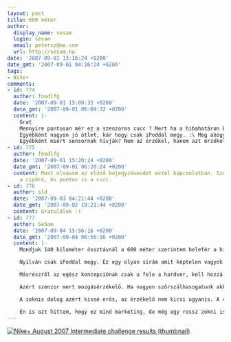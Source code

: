 ```yaml
---
layout: post
title: 600 méter
author:
  display_name: sesam
  login: sesam
  email: petersz@me.com
  url: http://sesam.hu
date: '2007-09-01 13:16:24 +0200'
date_gmt: '2007-09-01 04:16:24 +0200'
tags:
- Nike+
comments:
- id: 774
  author: foodlfg
  date: '2007-09-01 15:09:32 +0200'
  date_gmt: '2007-09-01 06:09:32 +0200'
  content: |-
    Grat
    Mennyire pontosan mér ez a szenzoros cucc ? Mert ha a hibahatáron belül van, akkor.. :D
    Egyébként nagyon jó ötlet, kár hogy csak iPoddal megy. :\ Meg ahogy néztem speckó cipő sem árt hozzá. Vagy lehet a zokniba is tenni a szenzort ? :D
    Egyébként miért sensornak hívják? Nem az érzékel, hanem azt érzékeli a Receiver, nem ? Vagy gyorsulást mér, azért hívják annak ?
- id: 775
  author: foodlfg
  date: '2007-09-01 15:20:24 +0200'
  date_gmt: '2007-09-01 06:20:24 +0200'
  content: Most olvasom az előző bejegyzéseidet ezzel kapcsolatban. Szóval lehet hackelni
    a cipőre, és pontos is a cucc.
- id: 776
  author: sld
  date: '2007-09-03 04:21:44 +0200'
  date_gmt: '2007-09-02 19:21:44 +0200'
  content: Gratulálok :)
- id: 777
  author: SeSam
  date: '2007-09-04 15:56:16 +0200'
  date_gmt: '2007-09-04 06:56:16 +0200'
  content: |-
    Mondjuk 140 kilométer össztávnál a 600 méter szerintem belefér a hibahatárba, de nem ez a lényeg.

    Nyilván csak iPoddal megy. Ez egy olyan sirám amit képtelen vagyok megérteni. Az Apple-nek mi érdeke lenne piacra dobni egy olyan kütyüt ami nem csak a saját mp3 lejátszójával működik. Ez úgy néz ki hogy az iPod adja el a Nike+-t nem pedig fordítva.

    Másrészről az egész koncepciónak csak a fele a hardver, kell hozzá az iPod szoftver is.

    Azért szenzor mert mozgásérzékelő. Ha nagyon szőrszálhasogatunk akkor a cipőben egy érzékelő és egy adó van az iPod-hoz pedig egy vevő csatlakozik.

    A zoknis dolog azért kissé erős, az érzékelő nem kicsi ugyanis. A cipőben direkt van egy mélyedés neki. Amúgy - legalábbis itt - a "speckó" cipő nem drágább, mint egy teljesen általános más Nike. Ha meg az ember fut ez egy elég alapvető felszerelés, nem biztos hogy ezen kellene spórolni.

    Én is azt hittem, hogy ez mind marketing, de még egy rossz zokni is olyan hatással van hosszú távon, mintha szabadidődben parázson járkáltál volna...
---
```


[![Nike+ August 2007 Intermediate challenge results \(thumbnail\)](http://www.sesam.hu.php5-19.dfw1-2.websitetestlink.com/wp-content/uploads/2007/09/nikeplus-august-thumb.jpg)](http://www.sesam.hu.php5-19.dfw1-2.websitetestlink.com/wp-content/uploads/2007/09/nikeplus-august.png "Nike+ August 2007 Intermediate challenge results \(thumbnail\)")
